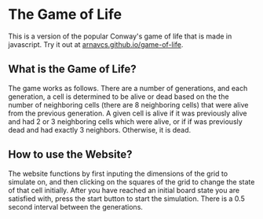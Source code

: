 # The Game of Life
This is a version of the popular Conway's game of life that is made in javascript. Try it out at [arnavcs.github.io/game-of-life](https://arnavcs.github.io/game-of-life/).

## What is the Game of Life?
The game works as follows. There are a number of generations, and each generation, a cell is determined to be alive or dead based on the the number of neighboring cells (there are 8 neighboring cells) that were alive from the previous generation.
A given cell is alive if it was previously alive and had 2 or 3 neighboring cells which were alive, or if if was previously dead and had exactly 3 neighbors. Otherwise, it is dead.

## How to use the Website?
The website functions by first inputing the dimensions of the grid to simulate on, and then clicking on the squares of the grid to change the state of that cell initially. After you have reached an initial board state you are satisfied with, press the start button to start the simulation. There is a 0.5 second interval between the generations.
